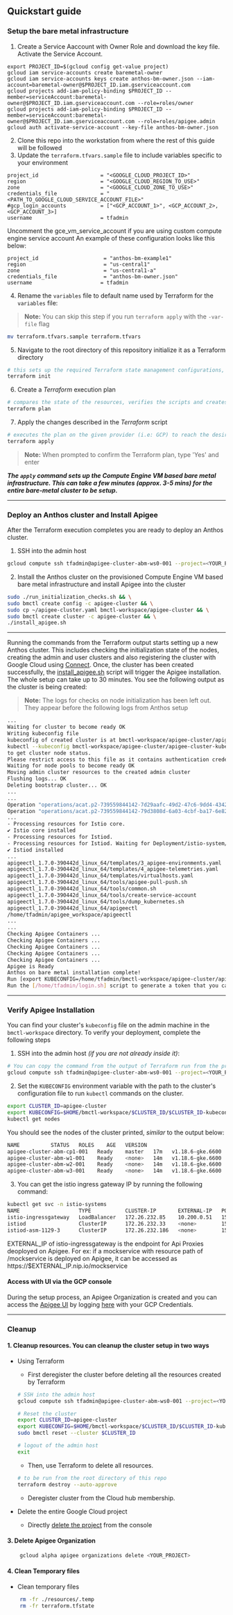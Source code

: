 ## Quickstart guide

### Setup the bare metal infrastructure


1. Create a Service Aaccount with Owner Role and download the key file. Activate the Service Account.
```
export PROJECT_ID=$(gcloud config get-value project)
gcloud iam service-accounts create baremetal-owner
gcloud iam service-accounts keys create anthos-bm-owner.json --iam-account=baremetal-owner@$PROJECT_ID.iam.gserviceaccount.com
gcloud projects add-iam-policy-binding $PROJECT_ID --member=serviceAccount:baremetal-owner@$PROJECT_ID.iam.gserviceaccount.com --role=roles/owner
gcloud projects add-iam-policy-binding $PROJECT_ID --member=serviceAccount:baremetal-owner@$PROJECT_ID.iam.gserviceaccount.com --role=roles/apigee.admin
gcloud auth activate-service-account --key-file anthos-bm-owner.json
```

2. Clone this repo into the workstation from where the rest of this guide will be followed
3. Update the `terraform.tfvars.sample` file to include variables specific to your environment
```
project_id                    = "<GOOGLE_CLOUD_PROJECT_ID>"
region                        = "<GOOGLE_CLOUD_REGION_TO_USE>"
zone                          = "<GOOGLE_CLOUD_ZONE_TO_USE>"
credentials_file              = "<PATH_TO_GOOGLE_CLOUD_SERVICE_ACCOUNT_FILE>"
#gcp_login_accounts           = ["<GCP_ACCOUNT_1>", <GCP_ACCOUNT_2>, <GCP_ACCOUNT_3>]
username                      = tfadmin
```
Uncomment the gce_vm_service_account if you are using custom compute engine service account
An example of these configuration looks like this below:

```
project_id                     = "anthos-bm-example1"
region                         = "us-central1"
zone                           = "us-central1-a"
credentials_file               = "anthos-bm-owner.json"
username                      = tfadmin
```

4. Rename the `variables` file to default name used by Terraform for the `variables` file:
> **Note:** You can skip this step if you run `terraform apply` with the `-var-file` flag
```sh
mv terraform.tfvars.sample terraform.tfvars
```

5. Navigate to the root directory of this repository initialize it as a Terraform directory
```sh
# this sets up the required Terraform state management configurations, similar to 'git init'
terraform init
```

6. Create a _Terraform_ execution plan
```sh
# compares the state of the resources, verifies the scripts and creates an execution plan
terraform plan
```

7. Apply the changes described in the _Terraform_ script
```sh
# executes the plan on the given provider (i.e: GCP) to reach the desired state of resources
terraform apply
```
> **Note:** When prompted to confirm the Terraform plan, type 'Yes' and enter

***The `apply` command sets up the Compute Engine VM based bare metal infrastructure. This can take a few minutes (approx. 3-5 mins) for the entire bare-metal cluster to be setup.***

---
### Deploy an Anthos cluster and Install Apigee

After the Terraform execution completes you are ready to deploy an Anthos cluster.

1. SSH into the admin host
```sh
gcloud compute ssh tfadmin@apigee-cluster-abm-ws0-001 --project=<YOUR_PROJECT> --zone=<YOUR_ZONE>
```

2. Install the Anthos cluster on the provisioned Compute Engine VM based bare metal infrastructure and install Apigee into the cluster
```sh
sudo ./run_initialization_checks.sh && \
sudo bmctl create config -c apigee-cluster && \
sudo cp ~/apigee-cluster.yaml bmctl-workspace/apigee-cluster && \
sudo bmctl create cluster -c apigee-cluster && \
./install_apigee.sh
```
---

Running the commands from the Terraform output starts setting up a new Anthos cluster. This includes checking the initialization state of the nodes, creating the admin and user clusters and also registering the cluster with Google Cloud using [Connect](https://cloud.google.com/anthos/multicluster-management/connect/overview). Once, the cluster has been created successfully, the [install_apigee.sh](../resources/install_apigee.sh) script will trigger the Apigee installation. The whole setup can take up to 30 minutes. You see the following output as the cluster is being created:

> **Note:** The logs for checks on node initialization has been left out. They appear before the following logs from Anthos setup

```sh
...
Waiting for cluster to become ready OK
Writing kubeconfig file
kubeconfig of created cluster is at bmctl-workspace/apigee-cluster/apigee-cluster-kubeconfig, please run
kubectl --kubeconfig bmctl-workspace/apigee-cluster/apigee-cluster-kubeconfig get nodes
to get cluster node status.
Please restrict access to this file as it contains authentication credentials of your cluster.
Waiting for node pools to become ready OK
Moving admin cluster resources to the created admin cluster
Flushing logs... OK
Deleting bootstrap cluster... OK
...
...
Operation "operations/acat.p2-739559844142-7d29aafc-49d2-47c6-9dd4-4342352c04bd" finished successfully.
Operation "operations/acat.p2-739559844142-79d3808d-6a03-4cbf-ba17-6e8208ecd321" finished successfully.
...
- Processing resources for Istio core.
✔ Istio core installed
- Processing resources for Istiod.
- Processing resources for Istiod. Waiting for Deployment/istio-system/istiod-asm-1106-2
✔ Istiod installed
...
apigeectl_1.7.0-390442d_linux_64/templates/3_apigee-environments.yaml
apigeectl_1.7.0-390442d_linux_64/templates/4_apigee-telemetries.yaml
apigeectl_1.7.0-390442d_linux_64/templates/virtualhosts.yaml
apigeectl_1.7.0-390442d_linux_64/tools/apigee-pull-push.sh
apigeectl_1.7.0-390442d_linux_64/tools/common.sh
apigeectl_1.7.0-390442d_linux_64/tools/create-service-account
apigeectl_1.7.0-390442d_linux_64/tools/dump_kubernetes.sh
apigeectl_1.7.0-390442d_linux_64/apigeectl
/home/tfadmin/apigee_workspace/apigeectl
...
...
Checking Apigee Containers ...
Checking Apigee Containers ...
Checking Apigee Containers ...
Checking Apigee Containers ...
Checking Apigee Containers ...
Apigee is Ready
Anthos on bare metal installation complete!
Run [export KUBECONFIG=/home/tfadmin/bmctl-workspace/apigee-cluster/apigee-cluster-kubeconfig] to set the kubeconfig
Run the [/home/tfadmin/login.sh] script to generate a token that you can use to login to the cluster from the Google Cloud Console
```

---
### Verify Apigee Installation

You can find your cluster's `kubeconfig` file on the admin machine in the `bmctl-workspace` directory. To verify your deployment, complete the following steps

1. SSH into the admin host _(if you are not already inside it)_:
```sh
# You can copy the command from the output of Terraform run from the previous step
gcloud compute ssh tfadmin@apigee-cluster-abm-ws0-001 --project=<YOUR_PROJECT> --zone=<YOUR_ZONE>
```

2. Set the `KUBECONFIG` environment variable with the path to the cluster's configuration file to run `kubectl` commands on the cluster.
```sh
export CLUSTER_ID=apigee-cluster
export KUBECONFIG=$HOME/bmctl-workspace/$CLUSTER_ID/$CLUSTER_ID-kubeconfig
kubectl get nodes
```
You should see the nodes of the cluster printed, _similar_ to the output below:
```sh
NAME          STATUS   ROLES    AGE   VERSION
apigee-cluster-abm-cp1-001   Ready    master   17m   v1.18.6-gke.6600
apigee-cluster-abm-w1-001    Ready    <none>   14m   v1.18.6-gke.6600
apigee-cluster-abm-w2-001    Ready    <none>   14m   v1.18.6-gke.6600
apigee-cluster-abm-w3-001    Ready    <none>   14m   v1.18.6-gke.6600
```
3. You can get the istio ingress gateway IP by running the following command:

```sh
kubectl get svc -n istio-systems
NAME                   TYPE           CLUSTER-IP       EXTERNAL-IP   PORT(S)                                      AGE
istio-ingressgateway   LoadBalancer   172.26.232.85    10.200.0.51   15021:30217/TCP,80:32733/TCP,443:32307/TCP   13m
istiod                 ClusterIP      172.26.232.33    <none>        15010/TCP,15012/TCP,443/TCP,15014/TCP        13m
istiod-asm-1129-3      ClusterIP      172.26.232.186   <none>        15010/TCP,15012/TCP,443/TCP,15014/TCP        13m
```

EXTERNAL_IP of istio-ingressgateway is the endpoint for Api Proxies deoployed on Apigee. For ex: if a mockservice with resource path of /mockservice is deployed on Apigee, it can be accessed as https://$EXTERNAL_IP.nip.io/mockservice

#### Access with UI via the GCP console

During the setup process, an Apigee Organization is created and you can access the [Apigee UI](https://cloud.google.com/apigee/docs/api-platform/fundamentals/ui-overview) by logging [here](https://apigee.google.com) with your GCP Credentials.

---

### Cleanup

#### 1. Cleanup resources. You can cleanup the cluster setup in two ways

- Using Terraform
  - First deregister the cluster before deleting all the resources created by Terraform
  ```sh
  # SSH into the admin host
  gcloud compute ssh tfadmin@apigee-cluster-abm-ws0-001 --project=<YOUR_PROJECT> --zone=<YOUR_ZONE>

  # Reset the cluster
  export CLUSTER_ID=apigee-cluster
  export KUBECONFIG=$HOME/bmctl-workspace/$CLUSTER_ID/$CLUSTER_ID-kubeconfig
  sudo bmctl reset --cluster $CLUSTER_ID

  # logout of the admin host
  exit
  ```
  - Then, use Terraform to delete all resources.
  ```sh
  # to be run from the root directory of this repo
  terraform destroy --auto-approve
  ```
  - Deregister cluster from the Cloud hub membership.

- Delete the entire Google Cloud project
  - Directly [delete the project](https://console.cloud.google.com/cloud-resource-manager) from the console

#### 3. Delete Apigee Organization
 ```sh
     gcloud alpha apigee organizations delete <YOUR_PROJECT>
 ```

#### 4. Clean Temporary files
- Clean temporary files
```sh
    rm -fr ./resources/.temp
    rm -fr terraform.tfstate
```
